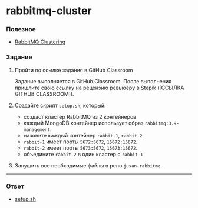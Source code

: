 # rabbitmq-cluster

### Полезное

- [RabbitMQ Clustering](https://www.rabbitmq.com/clustering.html)

### Задание

1. Пройти по ссылке задания в GitHub Classroom
   
   Задание выполняется в GitHub Classroom. После выполнения пришлите свою ссылку на рецензию ревьюеру в Stepik ([ССЫЛКА GITHUB CLASSROOM]).
2. Создайте скрипт `setup.sh`, который:
   - создаст кластер RabbitMQ из 2 контейнеров
   - каждый MongoDB контейнер использует образ `rabbitmq:3.9-management`.
   - назовите каждый контейнер `rabbit-1`, `rabbit-2`
   - `rabbit-1` имеет порты `5672:5672`, `15672:15672`.
   - `rabbit-2` имеет порты `5673:5672`, `15673:15672`.
   - объедините `rabbit-2` в один кластер с `rabbit-1`
3. Запушить все необходимые файлы в репо `jusan-rabbitmq`.

---

### Ответ

- [setup.sh](./setup.sh)
